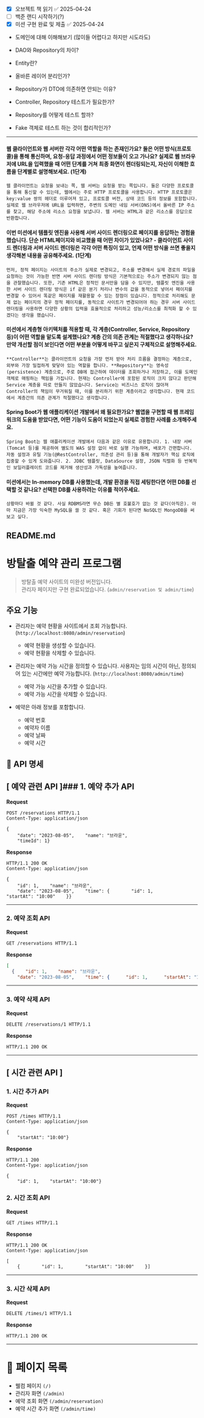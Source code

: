 - [x] 오브젝트 책 읽기 ✅ 2025-04-24
- [ ] 백준 랜디 시작하기(?)
- [x] 미션 구현 완료 및 제출 ✅ 2025-04-24

- 도메인에 대해 이해해보기 (많이들 어렵다고 하지만 시도라도)

- DAO와 Repository의 차이?
- Entity란?
- 올바른 레이어 분리인가?
- Repository가 DTO에 의존하면 안되는 이유?
- Controller, Repository 테스트가 필요한가?
- Repository를 어떻게 테스트 할까?
- Fake 객체로 테스트 하는 것이 합리적인가?


---


#### 웹 클라이언트와 웹 서버란 각각 어떤 역할을 하는 존재인가요? 둘은 어떤 방식(프로토콜)을 통해 통신하며, 요청-응답 과정에서 어떤 정보들이 오고 가나요? 실제로 웹 브라우저에 URL을 입력했을 때 어떤 단계를 거쳐 최종 화면이 렌더링되는지, 자신이 이해한 흐름을 단계별로 설명해보세요. (1단계)

	웹 클라이언트는 요청을 보내는 쪽, 웹 서버는 요청을 받는 쪽입니다. 둘은 다양한 프로토콜을 통해 통신할 수 있는데, 웹에서는 주로 HTTP 프로토콜을 사용합니다. HTTP 프로토콜은 key:value 쌍의 헤더로 이루어져 있고, 프로토콜 버전, 상태 코드 등의 정보를 포함합니다. 실제로 웹 브라우저에 URL을 입력하면, 주변의 도메인 네임 서버(DNS)에서 올바른 IP 주소를 찾고, 해당 주소에 리소스 요청을 보냅니다. 웹 서버는 HTML과 같은 리소스를 응답으로 반환합니다.

#### 이번 미션에서 템플릿 엔진을 사용해 서버 사이드 렌더링으로 페이지를 응답하는 경험을 했습니다. 단순 HTML페이지와 비교했을 때 어떤 차이가 있었나요? - 클라이언트 사이드 렌더링과 서버 사이드 렌더링은 각각 어떤 특징이 있고, 언제 어떤 방식을 쓰면 좋을지 생각해본 내용을 공유해주세요. (1단계)

	먼저, 정적 페이지는 사이트의 주소가 실제로 변경되고, 주소를 변경해서 실제 경로의 파일을 요청하는 것이 가능한 반면 서버 사이드 렌더링 방식은 기본적으로는 주소가 변경되지 않는 점을 관찰했습니다. 또한, 기존 HTML은 정적인 문서만을 담을 수 있지만, 템플릿 엔진을 사용한 서버 사이드 렌더링 방식은 if 같은 분기 처리나 변수의 값을 동적으로 넣어서 페이지를 변경할 수 있어서 똑같은 페이지를 재활용할 수 있는 장점이 있습니다. 정적으로 처리해도 문제 없는 페이지의 경우 정적 페이지를, 동적으로 사이트가 변경되어야 하는 경우 서버 사이드 렌더링을 사용하면 다양한 상황의 입력을 효율적으로 처리하고 성능/리소스를 최적화 할 수 있겠다는 생각을 했습니다.

#### 미션에서 계층형 아키텍처를 적용할 때, 각 계층(Controller, Service, Repository 등)이 어떤 역할을 맡도록 설계했나요? 계층 간의 의존 관계는 적절했다고 생각하나요? 만약 개선할 점이 보인다면 어떤 부분을 어떻게 바꾸고 싶은지 구체적으로 설명해주세요.

	**Controller**는 클라이언트의 요청을 가장 먼저 받아 처리 흐름을 결정하는 계층으로, 외부와 가장 밀접하게 맞닿아 있는 역할을 합니다. **Repository**는 영속성(persistence) 계층으로, 주로 DB에 접근하여 데이터를 조회하거나 저장하고, 이를 도메인 객체로 매핑하는 책임을 가집니다. 현재는 Controller에 포함된 로직이 크지 않다고 판단해 Service 계층을 따로 만들지 않았습니다. Service는 비즈니스 로직이 많아져 Controller의 책임이 무거워질 때, 이를 분리하기 위한 계층이라고 생각합니다. 현재 코드에서 계층간의 의존 관계가 적절했다고 생각합니다.

#### Spring Boot가 웹 애플리케이션 개발에서 왜 필요한가요? 웹앱을 구현할 때 웹 프레임워크의 도움을 받았다면, 어떤 기능이 도움이 되었는지 실제로 경험한 사례를 소개해주세요.

	Spring Boot는 웹 애플리케이션 개발에서 다음과 같은 이유로 유용합니다. 1. 내장 서버(Tomcat 등)를 제공하여 별도의 WAS 설정 없이 바로 실행 가능하며, 배포가 간편합니다. 자동 설정과 유틸 기능(@RestController, 의존성 관리 등)을 통해 개발자가 핵심 로직에 집중할 수 있게 도와줍니다. 2. JDBC 템플릿, DataSource 설정, JSON 직렬화 등 반복적인 보일러플레이트 코드를 제거해 생산성과 가독성을 높여줍니다.

#### 미션에서는 In-memory DB를 사용했는데, 개발 환경을 직접 세팅한다면 어떤 DB를 선택할 것 같나요? 선택한 DB를 사용하려는 이유를 적어주세요.

	상황마다 바뀔 것 같다. 사실 RDBMS라면 무슨 DB든 별 호불호가 없는 것 같다(아직은). 아마 지금은 가장 익숙한 MySQL을 쓸 것 같다. 혹은 기회가 된다면 NoSQL인 MongoDB을 써보고 싶다.




## README.md

# 방탈출 예약 관리 프로그램  
> 방탈출 예약 사이트의 미완성 버전입니다.    
> 관리자 페이지만 구현 완료되었습니다. (`admin/reservation 및 admin/time`)  
  
## 주요 기능  
- 관리자는 예약 현황을 사이트에서 조회 가능합니다. (`http://localhost:8080/admin/reservation`)  
  - 예약 현황을 생성할 수 있습니다.  
  - 예약 현황을 삭제할 수 있습니다.  
  
  
- 관리자는 예약 가능 시간을 정의할 수 있습니다. 사용자는 임의 시간이 아닌, 정의되어 있는 시간에만 예약 가능합니다. (`http://localhost:8080/admin/time`)  
  - 예약 가능 시간을 추가할 수 있습니다.  
  - 예약 가능 시간을 삭제할 수 있습니다.  
  
  
- 예약은 아래 정보를 포함합니다.  
  - 예약 번호  
  - 예약자 이름  
  - 예약 날짜  
  - 예약 시간  
  
  
## 📖 API 명세  
## [ 예약 관련 API ]### 1. 예약 추가 API  
**Request**  
```  
POST /reservations HTTP/1.1  
Content-Type: application/json  
  
{  
    "date": "2023-08-05",    "name": "브라운",  
    "timeId": 1}  
```  
  
**Response**  
```  
HTTP/1.1 200 OK  
Content-Type: application/json  
  
{  
    "id": 1,    "name": "브라운",  
    "date": "2023-08-05",    "time": {        "id": 1,        "startAt": "10:00"    }}  
```  
  
---  
  
### 2. 예약 조회 API  
**Request**  
```  
GET /reservations HTTP/1.1  
```  
  
**Response**  
```json  
[  
  {    "id": 1,    "name": "브라운",  
    "date": "2023-08-05",    "time": {      "id": 1,      "startAt": "10:00"    }  }]  
```    
---  
  
### 3. 예약 삭제 API  
**Request**  
```  
DELETE /reservations/1 HTTP/1.1  
```  
  
**Response**  
```  
HTTP/1.1 200 OK  
```  
  
---  
  
## [ 시간 관련 API ]  
### 1. 시간 추가 API  
**Request**  
```  
POST /times HTTP/1.1  
Content-Type: application/json  
  
{  
    "startAt": "10:00"}  
```  
**Response**  
```  
HTTP/1.1 200  
Content-Type: application/json  
  
{  
    "id": 1,    "startAt": "10:00"}  
```  
  
### 2. 시간 조회 API  
**Request**  
```  
GET /times HTTP/1.1  
```  
  
**Response**  
```  
HTTP/1.1 200 OK  
Content-Type: application/json  
  
[  
    {        "id": 1,        "startAt": "10:00"    }]  
```  
  
---  
  
### 3. 시간 삭제 API  
**Request**  
```  
DELETE /times/1 HTTP/1.1  
```  
  
**Response**  
```  
HTTP/1.1 200 OK  
```  
  
---  
  
  
# 📄 페이지 목록  
- 웰컴 페이지 ``(/)``  
- 관리자 화면 ``(/admin)``  
- 예약 조회 화면 ``(/admin/reservation)``  
- 예약 시간 추가 화면 ``(/admin/time)``